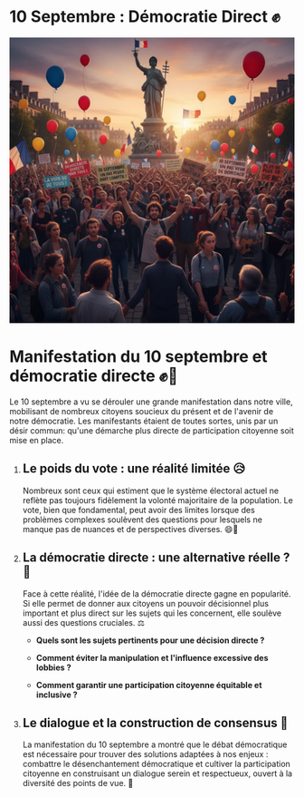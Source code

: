 
# 10 Septembre : Démocratie Direct ✊   


![Image](Manifestation_10_septembre_et_democratie_direct_1757874910456.webp)





  <title>Manifestation du 10 septembre et démocratie directe ✊📢</title>



<h1>Manifestation du 10 septembre et démocratie directe ✊📢</h1>

<p>Le 10 septembre a vu se dérouler une grande manifestation dans notre ville, mobilisant de nombreux citoyens soucieux du présent et de l'avenir de notre démocratie. Les manifestants étaient de toutes sortes, unis par un désir commun: qu'une démarche plus directe de participation citoyenne soit mise en place.</p>

<ol>
  <li>
    <h2>Le poids du vote : une réalité limitée 😥</h2>
    <p>Nombreux sont ceux qui estiment que le système électoral actuel ne reflète pas toujours fidèlement la volonté majoritaire de la population. Le vote, bien que fondamental, peut avoir des limites lorsque des problèmes complexes soulèvent des questions pour lesquels ne manque pas de nuances et de perspectives diverses. 😄💭</p>
  </li>
  <li>
    <h2>La démocratie directe : une alternative réelle ? 🤔</h2>
    <p>Face à cette réalité, l'idée de la démocratie directe gagne en popularité.  Si elle permet de donner aux citoyens un pouvoir décisionnel plus important et plus direct sur les sujets qui les concernent, elle soulève aussi des questions cruciales. ⚖️</p>
    <ul>
      <li>
        <p><b>Quels sont les sujets pertinents pour une décision directe ?</b>
        </p>
      </li>
      <li>
        <p><b>Comment éviter la manipulation et l'influence excessive des lobbies ?</b>
        </p>
      </li>
      <li>
        <p><b>Comment garantir une participation citoyenne équitable et inclusive ?</b> </p>
      </li>
    </ul>
  </li>
  <li>
    <h2>Le dialogue et la construction de consensus 🤝</h2>
    <p>La manifestation du 10 septembre a montré que le débat démocratique est nécessaire pour trouver des solutions adaptées à nos enjeux :  combattre le désenchantement démocratique et cultiver la participation citoyenne en construisant un dialogue serein et respectueux, ouvert à la diversité des points de vue. 🙏</p>
  </li>
</ol>








        